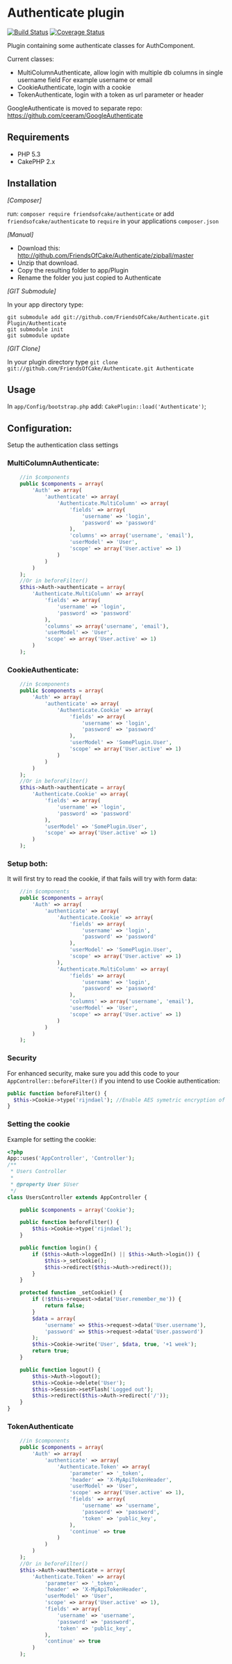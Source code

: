 # Authenticate plugin

[![Build Status](https://travis-ci.org/FriendsOfCake/Authenticate.png?branch=master)](https://travis-ci.org/FriendsOfCake/Authenticate)
[![Coverage Status](https://coveralls.io/repos/FriendsOfCake/Authenticate/badge.png)](https://coveralls.io/r/FriendsOfCake/Authenticate)

Plugin containing some authenticate classes for AuthComponent.

Current classes:
* MultiColumnAuthenticate, allow login with multiple db columns in single username field
  For example username or email
* CookieAuthenticate, login with a cookie
* TokenAuthenticate, login with a token as url parameter or header

GoogleAuthenticate is moved to separate repo: https://github.com/ceeram/GoogleAuthenticate

## Requirements

* PHP 5.3
* CakePHP 2.x

## Installation

_[Composer]_

run: `composer require friendsofcake/authenticate` or add `friendsofcake/authenticate` to `require` in your applications `composer.json`

_[Manual]_

* Download this: http://github.com/FriendsOfCake/Authenticate/zipball/master
* Unzip that download.
* Copy the resulting folder to app/Plugin
* Rename the folder you just copied to Authenticate

_[GIT Submodule]_

In your app directory type:
```
git submodule add git://github.com/FriendsOfCake/Authenticate.git Plugin/Authenticate
git submodule init
git submodule update
```

_[GIT Clone]_

In your plugin directory type
`git clone git://github.com/FriendsOfCake/Authenticate.git Authenticate`

## Usage

In `app/Config/bootstrap.php` add: `CakePlugin::load('Authenticate')`;

## Configuration:

Setup the authentication class settings

### MultiColumnAuthenticate:

```php
    //in $components
    public $components = array(
        'Auth' => array(
            'authenticate' => array(
                'Authenticate.MultiColumn' => array(
                    'fields' => array(
                        'username' => 'login',
                        'password' => 'password'
                    ),
                    'columns' => array('username', 'email'),
                    'userModel' => 'User',
                    'scope' => array('User.active' => 1)
                )
            )
        )
    );
    //Or in beforeFilter()
    $this->Auth->authenticate = array(
        'Authenticate.MultiColumn' => array(
            'fields' => array(
                'username' => 'login',
                'password' => 'password'
            ),
            'columns' => array('username', 'email'),
            'userModel' => 'User',
            'scope' => array('User.active' => 1)
        )
    );
```

### CookieAuthenticate:

```php
    //in $components
    public $components = array(
        'Auth' => array(
            'authenticate' => array(
                'Authenticate.Cookie' => array(
                    'fields' => array(
                        'username' => 'login',
                        'password' => 'password'
                    ),
                    'userModel' => 'SomePlugin.User',
                    'scope' => array('User.active' => 1)
                )
            )
        )
    );
    //Or in beforeFilter()
    $this->Auth->authenticate = array(
        'Authenticate.Cookie' => array(
            'fields' => array(
                'username' => 'login',
                'password' => 'password'
            ),
            'userModel' => 'SomePlugin.User',
            'scope' => array('User.active' => 1)
        )
    );
```

### Setup both:

It will first try to read the cookie, if that fails will try with form data:
```php
    //in $components
    public $components = array(
        'Auth' => array(
            'authenticate' => array(
                'Authenticate.Cookie' => array(
                    'fields' => array(
                        'username' => 'login',
                        'password' => 'password'
                    ),
                    'userModel' => 'SomePlugin.User',
                    'scope' => array('User.active' => 1)
                ),
                'Authenticate.MultiColumn' => array(
                    'fields' => array(
                        'username' => 'login',
                        'password' => 'password'
                    ),
                    'columns' => array('username', 'email'),
                    'userModel' => 'User',
                    'scope' => array('User.active' => 1)
                )
            )
        )
    );
```

### Security

For enhanced security, make sure you add this code to your `AppController::beforeFilter()` if you intend to use Cookie
authentication:

```php
public function beforeFilter() {
  $this->Cookie->type('rijndael'); //Enable AES symetric encryption of cookie
}
```

### Setting the cookie

Example for setting the cookie:
```php
<?php
App::uses('AppController', 'Controller');
/**
 * Users Controller
 *
 * @property User $User
 */
class UsersController extends AppController {

	public $components = array('Cookie');

	public function beforeFilter() {
		$this->Cookie->type('rijndael');
	}

	public function login() {
		if ($this->Auth->loggedIn() || $this->Auth->login()) {
			$this->_setCookie();
			$this->redirect($this->Auth->redirect());
		}
	}

	protected function _setCookie() {
		if (!$this->request->data('User.remember_me')) {
			return false;
		}
		$data = array(
			'username' => $this->request->data('User.username'),
			'password' => $this->request->data('User.password')
		);
		$this->Cookie->write('User', $data, true, '+1 week');
		return true;
	}

	public function logout() {
		$this->Auth->logout();
		$this->Cookie->delete('User');
		$this->Session->setFlash('Logged out');
		$this->redirect($this->Auth->redirect('/'));
	}
}
```

### TokenAuthenticate

```php
    //in $components
    public $components = array(
        'Auth' => array(
            'authenticate' => array(
                'Authenticate.Token' => array(
                    'parameter' => '_token',
                    'header' => 'X-MyApiTokenHeader',
                    'userModel' => 'User',
                    'scope' => array('User.active' => 1),
                    'fields' => array(
                        'username' => 'username',
                        'password' => 'password',
                        'token' => 'public_key',
                    ),
                    'continue' => true
                )
            )
        )
    );
    //Or in beforeFilter()
    $this->Auth->authenticate = array(
        'Authenticate.Token' => array(
            'parameter' => '_token',
            'header' => 'X-MyApiTokenHeader',
            'userModel' => 'User',
            'scope' => array('User.active' => 1),
            'fields' => array(
                'username' => 'username',
                'password' => 'password',
                'token' => 'public_key',
            ),
            'continue' => true
        )
    );
```
